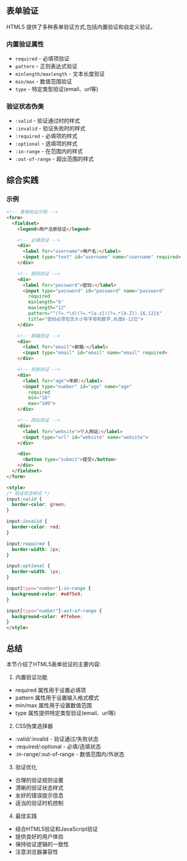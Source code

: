 ## 表单验证

HTML5 提供了多种表单验证方式,包括内置验证和自定义验证。

### 内置验证属性

- `required` - 必填项验证
- `pattern` - 正则表达式验证
- `minlength/maxlength` - 文本长度验证 
- `min/max` - 数值范围验证
- `type` - 特定类型验证(email、url等)

### 验证状态伪类

- `:valid` - 验证通过时的样式
- `:invalid` - 验证失败时的样式
- `:required` - 必填项的样式
- `:optional` - 选填项的样式
- `:in-range` - 在范围内的样式
- `:out-of-range` - 超出范围的样式
## 综合实践
### 示例
```html
<!-- 表单验证示例 -->
<form>
  <fieldset>
    <legend>用户注册验证</legend>

    <!-- 必填验证 -->
    <div>
      <label for="username">用户名:</label>
      <input type="text" id="username" name="username" required>
    </div>

    <!-- 密码验证 -->
    <div>
      <label for="password">密码:</label>
      <input type="password" id="password" name="password" 
        required
        minlength="6"
        maxlength="12"
        pattern="^(?=.*\d)(?=.*[a-z])(?=.*[A-Z]).{6,12}$"
        title="密码必须包含大小写字母和数字,长度6-12位">
    </div>

    <!-- 邮箱验证 -->
    <div>
      <label for="email">邮箱:</label>
      <input type="email" id="email" name="email" required>
    </div>

    <!-- 年龄验证 -->
    <div>
      <label for="age">年龄:</label>
      <input type="number" id="age" name="age"
        required
        min="18"
        max="100">
    </div>

    <!-- 网址验证 -->
    <div>
      <label for="website">个人网站:</label>
      <input type="url" id="website" name="website">
    </div>

    <div>
      <button type="submit">提交</button>
    </div>
  </fieldset>
</form>

<style>
/* 验证状态样式 */
input:valid {
  border-color: green;
}

input:invalid {
  border-color: red;
}

input:required {
  border-width: 2px;
}

input:optional {
  border-width: 1px;
}

input[type="number"]:in-range {
  background-color: #e8f5e9;
}

input[type="number"]:out-of-range {
  background-color: #ffebee;
}
</style>

```

## 总结

本节介绍了HTML5表单验证的主要内容:

1. 内置验证功能
- required 属性用于设置必填项
- pattern 属性用于设置输入格式模式
- min/max 属性用于设置数值范围
- type 属性提供特定类型验证(email、url等)

2. CSS伪类选择器
- :valid/:invalid - 验证通过/失败状态
- :required/:optional - 必填/选填状态
- :in-range/:out-of-range - 数值范围内/外状态

3. 验证优化
- 合理的验证规则设置
- 清晰的验证状态样式
- 友好的错误提示信息
- 适当的验证时机控制

4. 最佳实践
- 结合HTML5验证和JavaScript验证
- 提供良好的用户体验
- 保持验证逻辑的一致性
- 注意浏览器兼容性